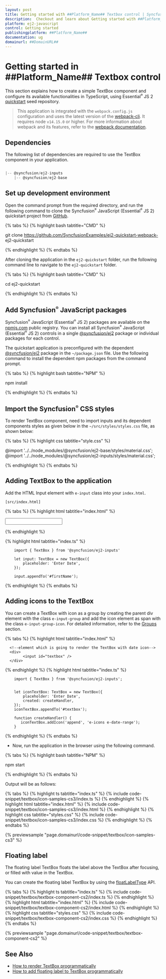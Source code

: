 ```yaml
---
layout: post
title: Getting started with ##Platform_Name## Textbox control | Syncfusion
description:  Checkout and learn about Getting started with ##Platform_Name## Textbox control of Syncfusion Essential JS 2 and more details.
platform: ej2-javascript
control: Getting started 
publishingplatform: ##Platform_Name##
documentation: ug
domainurl: ##DomainURL##
---
```


# Getting started in ##Platform_Name## Textbox control

This section explains how to create a simple TextBox component and configure its available functionalities in TypeScript, using Essential<sup style="font-size:70%">&reg;</sup> JS 2 [quickstart](https://github.com/SyncfusionExamples/ej2-quickstart-webpack-) seed repository.

> This application is integrated with the `webpack.config.js` configuration and uses the latest version of the [webpack-cli](https://webpack.js.org/api/cli/#commands). It requires node `v14.15.0` or higher. For more information about webpack and its features, refer to the [webpack documentation](https://webpack.js.org/guides/getting-started/).


## Dependencies

The following list of dependencies are required to use the TextBox component in your application.

```js

|-- @syncfusion/ej2-inputs
    |-- @syncfusion/ej2-base

```

## Set up development environment

Open the command prompt from the required directory, and run the following command to clone the Syncfusion<sup style="font-size:70%">&reg;</sup> JavaScript (Essential<sup style="font-size:70%">&reg;</sup> JS 2) quickstart project from [GitHub](https://github.com/SyncfusionExamples/ej2-quickstart-webpack-).

{% tabs %}
{% highlight bash tabtitle="CMD" %}

git clone https://github.com/SyncfusionExamples/ej2-quickstart-webpack- ej2-quickstart

{% endhighlight %}
{% endtabs %}

After cloning the application in the `ej2-quickstart` folder, run the following command line to navigate to the `ej2-quickstart` folder.

{% tabs %}
{% highlight bash tabtitle="CMD" %}

cd ej2-quickstart

{% endhighlight %}
{% endtabs %}

## Add Syncfusion<sup style="font-size:70%">&reg;</sup> JavaScript packages

Syncfusion<sup style="font-size:70%">&reg;</sup> JavaScript (Essential<sup style="font-size:70%">&reg;</sup> JS 2) packages are available on the [npmjs.com](https://www.npmjs.com/~syncfusionorg) public registry. You can install all Syncfusion<sup style="font-size:70%">&reg;</sup> JavaScript (Essential<sup style="font-size:70%">&reg;</sup> JS 2) controls in a single [@syncfusion/ej2](https://www.npmjs.com/package/@syncfusion/ej2) package or individual packages for each control.

The quickstart application is preconfigured with the dependent [@syncfusion/ej2](https://www.npmjs.com/package/@syncfusion/ej2) package in the `~/package.json` file. Use the following command to install the dependent npm packages from the command prompt.

{% tabs %}
{% highlight bash tabtitle="NPM" %}

npm install

{% endhighlight %}
{% endtabs %}

## Import the Syncfusion<sup style="font-size:70%">&reg;</sup> CSS styles

To render TextBox component, need to import inputs and its dependent components styles as given below in the `~/src/styles/styles.css` file, as shown below: 

{% tabs %}
{% highlight css tabtitle="style.css" %}

@import '../../node_modules/@syncfusion/ej2-base/styles/material.css';
@import '../../node_modules/@syncfusion/ej2-inputs/styles/material.css';

{% endhighlight %}
{% endtabs %}

## Adding TextBox to the application

Add the HTML Input element with `e-input` class into your `index.html`.

`[src/index.html]`

{% tabs %}
{% highlight html tabtitle="index.html" %}

<!DOCTYPE html>
<html lang="en">

<head>
    <title>Essential JS 2 TextBox </title>
    <meta charset="utf-8" />
    <meta name="viewport" content="width=device-width, initial-scale=1.0, user-scalable=no" />
    <meta name="description" content="Essential JS 2" />
    <meta name="author" content="Syncfusion" />
    <link rel="shortcut icon" href="resources/favicon.ico" />
    <link href="https://maxcdn.bootstrapcdn.com/bootstrap/3.3.7/css/bootstrap.min.css" rel="stylesheet" />
</head>

<body>
    <div>
      <!--element which is going to render the TextBox-->
      <input id="firstName"/>
    </div>
</body>

</html>

{% endhighlight %}

{% highlight html tabtitle="index.ts" %}

```
    import { TextBox } from '@syncfusion/ej2-inputs'

    let input: TextBox = new TextBox({
        placeholder: 'Enter Date',
    });

    input.appendTo('#firstName');
```

{% endhighlight %}
{% endtabs %}

## Adding icons to the TextBox

You can create a TextBox with icon as a group by creating the parent div element with the class `e-input-group` and add the icon element as span with the class `e-input-group-icon`. For detailed information, refer to the [Groups](./groups) section.

{% tabs %}
{% highlight html tabtitle="index.html" %}

      <!--element which is going to render the TextBox with date icon-->
      <div>
            <input id="textbox" />
      </div>

{% endhighlight %}
{% highlight html tabtitle="index.ts" %}
```
    import { TextBox } from '@syncfusion/ej2-inputs';


    let iconTextBox: TextBox = new TextBox({
        placeholder: 'Enter Date',
        created: createHandler,
    });
    iconTextBox.appendTo('#textbox');

    function createHandler() {
       iconTextBox.addIcon('append', 'e-icons e-date-range');
    }

```
{% endhighlight %}
{% endtabs %}

* Now, run the application in the browser using the following command.

{% tabs %}
{% highlight bash tabtitle="NPM" %}

npm start

{% endhighlight %}
{% endtabs %}

Output will be as follows:

{% tabs %}
{% highlight ts tabtitle="index.ts" %}
{% include code-snippet/textbox/icon-samples-cs3/index.ts %}
{% endhighlight %}
{% highlight html tabtitle="index.html" %}
{% include code-snippet/textbox/icon-samples-cs3/index.html %}
{% endhighlight %}
{% highlight css tabtitle="styles.css" %}
{% include code-snippet/textbox/icon-samples-cs3/index.css %}
{% endhighlight %}
{% endtabs %}
          
{% previewsample "page.domainurl/code-snippet/textbox/icon-samples-cs3" %}

## Floating label

The floating label TextBox floats the label above the TextBox after focusing, or filled with value in the TextBox.

You can create the floating label TextBox by using the [floatLabelType](../api/textbox/#floatlabeltype) API.

{% tabs %}
{% highlight ts tabtitle="index.ts" %}
{% include code-snippet/textbox/textbox-component-cs2/index.ts %}
{% endhighlight %}
{% highlight html tabtitle="index.html" %}
{% include code-snippet/textbox/textbox-component-cs2/index.html %}
{% endhighlight %}
{% highlight css tabtitle="styles.css" %}
{% include code-snippet/textbox/textbox-component-cs2/index.css %}
{% endhighlight %}
{% endtabs %}
          
{% previewsample "page.domainurl/code-snippet/textbox/textbox-component-cs2" %}

## See Also

* [How to render TextBox programmatically](./how-to/add-textbox-programmatically)
* [How to add floating label to TextBox programmatically](./how-to/add-floating-label-to-textbox-programmatically)
